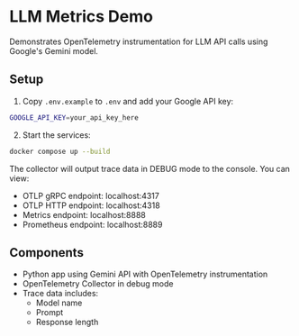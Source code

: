 # LLM Metrics Demo

Demonstrates OpenTelemetry instrumentation for LLM API calls using Google's Gemini model.

## Setup

1. Copy `.env.example` to `.env` and add your Google API key:
```bash
GOOGLE_API_KEY=your_api_key_here
```

2. Start the services:
```bash
docker compose up --build
```

The collector will output trace data in DEBUG mode to the console. You can view:
- OTLP gRPC endpoint: localhost:4317
- OTLP HTTP endpoint: localhost:4318
- Metrics endpoint: localhost:8888
- Prometheus endpoint: localhost:8889

## Components

- Python app using Gemini API with OpenTelemetry instrumentation
- OpenTelemetry Collector in debug mode
- Trace data includes:
  - Model name
  - Prompt
  - Response length 